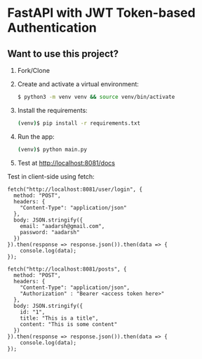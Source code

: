 # FastAPI with JWT Token-based Authentication

## Want to use this project?

1. Fork/Clone

2. Create and activate a virtual environment:

    ```sh
    $ python3 -m venv venv && source venv/bin/activate
    ```

3. Install the requirements:

    ```sh
    (venv)$ pip install -r requirements.txt
    ```

4. Run the app:

    ```sh
    (venv)$ python main.py
    ```

5. Test at [http://localhost:8081/docs](http://localhost:8081/docs)

Test in client-side using fetch:
```
fetch("http://localhost:8081/user/login", {
  method: "POST",
  headers: {
    "Content-Type": "application/json"
  },
  body: JSON.stringify({
    email: "aadarsh@gmail.com",
    password: "aadarsh"
  })
}).then(response => response.json()).then(data => {
    console.log(data);
});

fetch("http://localhost:8081/posts", {
  method: "POST",
  headers: {
    "Content-Type": "application/json",
    "Authorization" : "Bearer <access token here>"
  },
  body: JSON.stringify({
    id: "1",
    title: "This is a title",
    content: "This is some content"
  })
}).then(response => response.json()).then(data => {
    console.log(data);
});
```